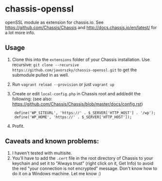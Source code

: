 # chassis-openssl
openSSL module as extension for chassis.io. See https://github.com/Chassis/Chassis and http://docs.chassis.io/en/latest/ for a lot more info.

## Usage

1. Clone this into the `extensions` folder of your Chassis installation. Use recursive: `git clone --recursive https://github.com/javorszky/chassis-openssl.git` to get the submodule pulled in as well.
1. Run `vagrant reload --provision` or just `vagrant up`
1. Create or edit `local-config.php` in Chassis root and add/edit the following: (see also: https://github.com/Chassis/Chassis/blob/master/docs/config.rst)

        define('WP_SITEURL', 'https://' . $_SERVER['HTTP_HOST'] . '/wp');
        define('WP_HOME', 'https://' . $_SERVER['HTTP_HOST']);

1. Profit.

## Caveats and known problems:

1. I haven't tested with multisite.
1. You'll have to add the `.cert` file in the root directory of Chassis to your keychain and set it to "Always trust" (right click on it, Get Info) to avoid the red "your connection is not encrypted" message. Don't know how to do it on a Windows machine. Let me know :)
